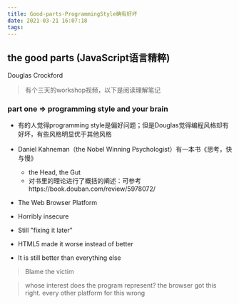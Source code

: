 ```yaml
---
title: Good-parts-ProgrammingStyle确有好坏
date: 2021-03-21 16:07:18
tags:
---
```


## the good parts (JavaScript语言精粹)
Douglas Crockford

> 有个三天的workshop视频，以下是阅读理解笔记

### part one => programming style and your brain

- 有的人觉得programming style是偏好问题；但是Douglas觉得编程风格却有好坏，有些风格明显优于其他风格

- Daniel Kahneman（the Nobel Winning Psychologist）有一本书《思考，快与慢》
  - the Head, the Gut
  - 对书里的理论进行了概括的阐述：可参考https://book.douban.com/review/5978072/
  
- The Web Browser Platform
 - Horribly insecure
 - Still "fixing it later"
 - HTML5 made it worse instead of better
 - It is still better than everything else

> Blame the victim

> whose interest does the program represent? the browser got this right. every other platform for this wrong


